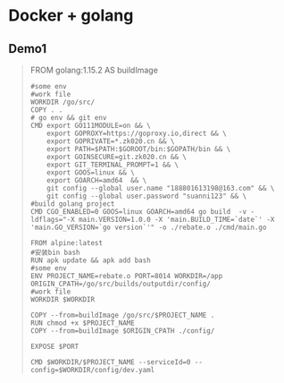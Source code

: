 # Docker + golang

## Demo1

> FROM golang:1.15.2 AS buildImage
>
>     #some env
>     #work file
>     WORKDIR /go/src/
>     COPY . .
>     # go env && git env
>     CMD export GO111MODULE=on && \
>         export GOPROXY=https://goproxy.io,direct && \
>         export GOPRIVATE=*.zk020.cn && \
>         export PATH=$PATH:$GOROOT/bin:$GOPATH/bin && \
>         export GOINSECURE=git.zk020.cn && \
>         export GIT_TERMINAL_PROMPT=1 && \
>         export GOOS=linux && \
>         export GOARCH=amd64  && \
>         git config --global user.name "188801613198@163.com" && \
>         git config --global user.password "suanni123" && \
>     #build golang project
>     CMD CGO_ENABLED=0 GOOS=linux GOARCH=amd64 go build  -v -ldflags="-X main.VERSION=1.0.0 -X 'main.BUILD_TIME=`date`' -X 'main.GO_VERSION=`go version`'" -o ./rebate.o ./cmd/main.go
>
>     FROM alpine:latest
>     #安装bin bash
>     RUN apk update && apk add bash
>     #some env
>     ENV PROJECT_NAME=rebate.o PORT=8014 WORKDIR=/app ORIGIN_CPATH=/go/src/builds/outputdir/config/
>     #work file
>     WORKDIR $WORKDIR
>
>     COPY --from=buildImage /go/src/$PROJECT_NAME .
>     RUN chmod +x $PROJECT_NAME
>     COPY --from=buildImage $ORIGIN_CPATH ./config/
>
>     EXPOSE $PORT
>
>     CMD $WORKDIR/$PROJECT_NAME --serviceId=0 --config=$WORKDIR/config/dev.yaml




